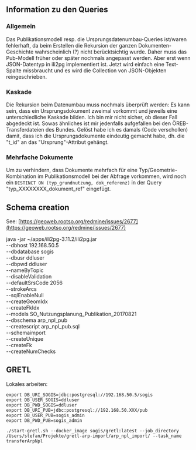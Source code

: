 ## Information zu den Queries
### Allgemein
Das Publikationsmodell resp. die Ursprungsdatenumbau-Queries ist/waren fehlerhaft, da beim Erstellen die Rekursion der ganzen Dokumenten-Geschichte wahrscheinlich (?) nicht berücktsichtig wurde. Daher muss das Pub-Modell früher oder später nochmals angepasst werden. Aber erst wenn JSON-Datentyp in ili2pg implementiert ist. Jetzt wird einfach eine Text-Spalte missbraucht und es wird die Collection von JSON-Objekten reingeschrieben.

### Kaskade 
Die Rekursion beim Datenumbau muss nochmals überprüft werden: Es kann sein, dass ein Ursprungsdokument zweimal vorkommt und jeweils eine unterschiedliche Kaskade bilden. Ich bin mir nicht sicher, ob dieser Fall abgedeckt ist. Sowas ähnliches ist mir jedenfalls aufgefallen bei den ÖREB-Transferdateien des Bundes. Gelöst habe ich es damals (Code verschollen) damit, dass ich die Ursprungsdokumente eindeutig gemacht habe, dh. die "t_id" an das "Ursprung"-Attribut gehängt. 

### Mehrfache Dokumente
Um zu verhindern, dass Dokumente mehrfach für eine Typ/Geometrie-Kombination im Publikationsmodell bei der Abfrage vorkommen, wird noch ein `DISTINCT ON (typ_grundnutzung, dok_referenz)` in der Query "typ_XXXXXXXX_dokument_ref" eingefügt.

## Schema creation

See: [https://geoweb.rootso.org/redmine/issues/2677](https://geoweb.rootso.org/redmine/issues/2677)

java -jar ~/apps/ili2pg-3.11.2/ili2pg.jar \
--dbhost 192.168.50.5 \
--dbdatabase sogis \
--dbusr ddluser \
--dbpwd ddluser \
--nameByTopic \
--disableValidation \
--defaultSrsCode 2056 \
--strokeArcs \
--sqlEnableNull \
--createGeomIdx \
--createFkIdx \
--models SO_Nutzungsplanung_Publikation_20170821 \
--dbschema arp_npl_pub \
--createscript arp_npl_pub.sql \
--schemaimport \
--createUnique \
--createFk \
--createNumChecks

## GRETL

Lokales arbeiten:

```
export DB_URI_SOGIS=jdbc:postgresql://192.168.50.5/sogis
export DB_USER_SOGIS=ddluser
export DB_PWD_SOGIS=ddluser
export DB_URI_PUB=jdbc:postgresql://192.168.50.XXX/pub
export DB_USER_PUB=sogis_admin
export DB_PWD_PUB=sogis_admin
```

```
./start-gretl.sh --docker_image sogis/gretl:latest --job_directory /Users/stefan/Projekte/gretl-arp-import/arp_npl_import/ --task_name transferArpNpl
```
